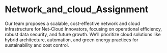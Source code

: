 # Network_and_cloud_Assignment
Our team proposes a scalable, cost-effective network and cloud infrastructure for Net-Cloud Innovators, focusing on operational efficiency, robust data security, and future growth. We’ll prioritize cloud solutions like hybrid architecture, automation, and green energy practices for sustainability and cost control.
